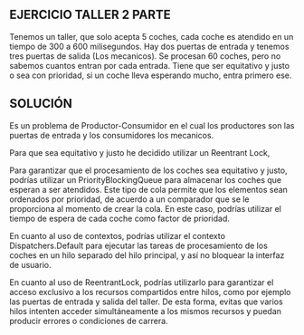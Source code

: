 ## EJERCICIO TALLER 2 PARTE

Tenemos un taller, que solo acepta 5 coches, cada coche es atendido en un tiempo de 300 a 600 milisegundos. Hay dos puertas
de entrada y tenemos tres puertas de salida (Los mecanicos). Se procesan 60 coches, pero no sabemos cuantos entran por cada
entrada.
Tiene que ser equitativo y justo o sea con prioridad, si un coche lleva esperando mucho, entra primero ese.

## SOLUCIÓN

Es un problema de Productor-Consumidor en el cual los productores son las puertas de entrada y los consumidores los mecanicos.

Para que sea equitativo y justo he decidido utilizar un Reentrant Lock, 

Para garantizar que el procesamiento de los coches sea equitativo y justo, 
podrías utilizar un PriorityBlockingQueue para almacenar los coches que esperan a ser atendidos. 
Este tipo de cola permite que los elementos sean ordenados por prioridad, 
de acuerdo a un comparador que se le proporciona al momento de crear la cola. 
En este caso, podrías utilizar el tiempo de espera de cada coche como factor de prioridad.

En cuanto al uso de contextos, podrías utilizar el contexto Dispatchers.Default para ejecutar las tareas de procesamiento 
de los coches en un hilo separado del hilo principal, y así no bloquear la interfaz de usuario. 

En cuanto al uso de ReentrantLock, podrías utilizarlo para garantizar el acceso exclusivo a los recursos compartidos entre hilos, 
como por ejemplo las puertas de entrada y salida del taller. De esta forma, evitas que varios hilos intenten acceder 
simultáneamente a los mismos recursos y puedan producir errores o condiciones de carrera.